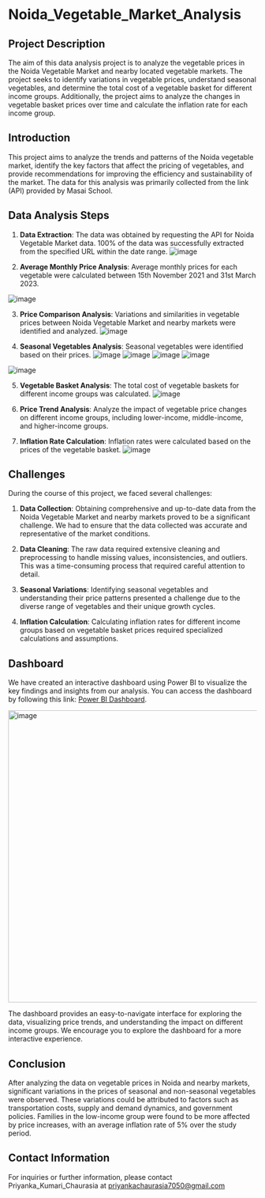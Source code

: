 # Noida_Vegetable_Market_Analysis

## Project Description

The aim of this data analysis project is to analyze the vegetable prices in the Noida Vegetable Market and nearby located vegetable markets. The project seeks to identify variations in vegetable prices, understand seasonal vegetables, and determine the total cost of a vegetable basket for different income groups. Additionally, the project aims to analyze the changes in vegetable basket prices over time and calculate the inflation rate for each income group.

## Introduction

This project aims to analyze the trends and patterns of the Noida vegetable market, identify the key factors that affect the pricing of vegetables, and provide recommendations for improving the efficiency and sustainability of the market. The data for this analysis was primarily collected from the link (API) provided by Masai School.

## Data Analysis Steps

1. **Data Extraction**: The data was obtained by requesting the API for Noida Vegetable Market data. 100% of the data was successfully extracted from the specified URL within the date range.
![image](https://github.com/priyankachaurasiaa/Noida_Vegetable_Market_Analysis/assets/134799886/0898d9d6-f961-4435-b141-c33e2b96def5)

2. **Average Monthly Price Analysis**: Average monthly prices for each vegetable were calculated between 15th November 2021 and 31st March 2023.

![image](https://github.com/priyankachaurasiaa/Noida_Vegetable_Market_Analysis/assets/134799886/fc2bd290-fb21-4037-964c-1ff8c957dd69)

3. **Price Comparison Analysis**: Variations and similarities in vegetable prices between Noida Vegetable Market and nearby markets were identified and analyzed.
![image](https://github.com/priyankachaurasiaa/Noida_Vegetable_Market_Analysis/assets/134799886/70593c9f-63d2-4899-88a4-6fdf7014c141)

4. **Seasonal Vegetables Analysis**: Seasonal vegetables were identified based on their prices.
![image](https://github.com/priyankachaurasiaa/Noida_Vegetable_Market_Analysis/assets/134799886/df8c4bc3-e532-4d1e-8104-bd5ce468b93b) ![image](https://github.com/priyankachaurasiaa/Noida_Vegetable_Market_Analysis/assets/134799886/68646f96-1fa5-4e14-8c90-268a374f46aa)
![image](https://github.com/priyankachaurasiaa/Noida_Vegetable_Market_Analysis/assets/134799886/bf776fbf-b578-45cd-9128-00b248daa055) ![image](https://github.com/priyankachaurasiaa/Noida_Vegetable_Market_Analysis/assets/134799886/bfb6173f-95e2-4e66-8697-7d9e116bc2e4)

![image](https://github.com/priyankachaurasiaa/Noida_Vegetable_Market_Analysis/assets/134799886/8ae7e586-8277-4075-8914-0ff88e7b0cfb)

5. **Vegetable Basket Analysis**: The total cost of vegetable baskets for different income groups was calculated.
![image](https://github.com/priyankachaurasiaa/Noida_Vegetable_Market_Analysis/assets/134799886/6fd2e757-ead5-425f-ad7a-a6fbb02ce4f8)

6. **Price Trend Analysis**: Analyze the impact of vegetable price changes on different income groups, including lower-income, middle-income, and higher-income groups.

7. **Inflation Rate Calculation**: Inflation rates were calculated based on the prices of the vegetable basket.
   ![image](https://github.com/priyankachaurasiaa/Noida_Vegetable_Market_Analysis/assets/134799886/7eb1c380-e4d6-4019-a346-239f5aeb383a)

## Challenges

During the course of this project, we faced several challenges:

1. **Data Collection**: Obtaining comprehensive and up-to-date data from the Noida Vegetable Market and nearby markets proved to be a significant challenge. We had to ensure that the data collected was accurate and representative of the market conditions.

2. **Data Cleaning**: The raw data required extensive cleaning and preprocessing to handle missing values, inconsistencies, and outliers. This was a time-consuming process that required careful attention to detail.

3. **Seasonal Variations**: Identifying seasonal vegetables and understanding their price patterns presented a challenge due to the diverse range of vegetables and their unique growth cycles.

4. **Inflation Calculation**: Calculating inflation rates for different income groups based on vegetable basket prices required specialized calculations and assumptions.


## Dashboard

We have created an interactive dashboard using Power BI to visualize the key findings and insights from our analysis. You can access the dashboard by following this link: [Power BI Dashboard](https://github.com/priyankachaurasiaa/Noida_Vegetable_Market_Analysis/blob/main/Pandas_Dashboard.pbix).

<img width="591" alt="image" src="https://github.com/priyankachaurasiaa/Noida_Vegetable_Market_Analysis/assets/134799886/bfc5bf69-6614-424e-806b-5cba28ae0e6a">

The dashboard provides an easy-to-navigate interface for exploring the data, visualizing price trends, and understanding the impact on different income groups. We encourage you to explore the dashboard for a more interactive experience.

## Conclusion

After analyzing the data on vegetable prices in Noida and nearby markets, significant variations in the prices of seasonal and non-seasonal vegetables were observed. These variations could be attributed to factors such as transportation costs, supply and demand dynamics, and government policies. Families in the low-income group were found to be more affected by price increases, with an average inflation rate of 5% over the study period.

## Contact Information

For inquiries or further information, please contact Priyanka_Kumari_Chaurasia at priyankachaurasia7050@gmail.com
